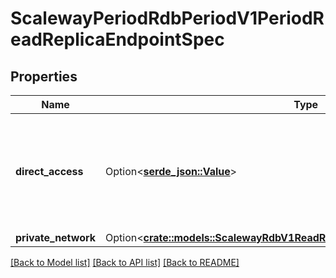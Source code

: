 # ScalewayPeriodRdbPeriodV1PeriodReadReplicaEndpointSpec

## Properties

Name | Type | Description | Notes
------------ | ------------- | ------------- | -------------
**direct_access** | Option<[**serde_json::Value**](.md)> | Direct access endpoint specifications. Public endpoint reserved for read replicas. One per read replica | [optional]
**private_network** | Option<[**crate::models::ScalewayRdbV1ReadReplicaEndpointSpecPrivateNetwork**](scaleway_rdb_v1_ReadReplicaEndpointSpec_private_network.md)> |  | [optional]

[[Back to Model list]](../README.md#documentation-for-models) [[Back to API list]](../README.md#documentation-for-api-endpoints) [[Back to README]](../README.md)


